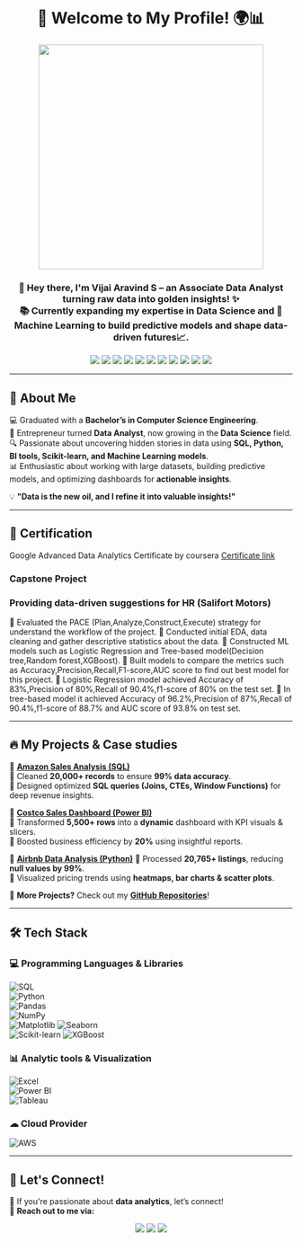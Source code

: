 <h1 align="center">🚀 Welcome to My Profile! 🌍📊</h1>  
<p align="center">
<img src="https://media.giphy.com/media/RbDKaczqWovIugyJmW/giphy.gif" width="400px">
</p>  

<h3 align="center">
👋 Hey there, I'm <b>Vijai Aravind S</b> – an Associate Data Analyst turning raw data into golden insights! ✨<br>
📚 Currently expanding my expertise in <b>Data Science</b> and 🤖<b>Machine Learning</b> to build predictive models and shape data-driven futures📈. 
</h3>
 

<p align="center"> 
  <img src="https://img.shields.io/badge/Microsoft_Excel-217346?style=for-the-badge&logo=microsoft-excel&logoColor=white">
  <img src="https://img.shields.io/badge/SQL-%23CC2927.svg?style=for-the-badge&logo=microsoft-sql-server&logoColor=white">
  <img src="https://img.shields.io/badge/Power%20BI-%23F2C811.svg?style=for-the-badge&logo=power-bi&logoColor=black">
  <img src="https://img.shields.io/badge/Tableau-%230056D2.svg?style=for-the-badge&logo=tableau&logoColor=white">
  <img src="https://img.shields.io/badge/Python-%233776AB.svg?style=for-the-badge&logo=python&logoColor=white">
  <img src="https://img.shields.io/badge/Pandas-150458?style=for-the-badge&logo=pandas&logoColor=white">
  <img src="https://img.shields.io/badge/NumPy-013243?style=for-the-badge&logo=numpy&logoColor=white">
  <img src="https://img.shields.io/badge/Matplotlib-11557C?style=for-the-badge&logo=plotly&logoColor=white">
  <img src="https://img.shields.io/badge/Seaborn-3C91E6?style=for-the-badge&logo=plotly&logoColor=white">
  <img src="https://img.shields.io/badge/Scikit--Learn-F7931E?style=for-the-badge&logo=scikit-learn&logoColor=white">
  <img src="https://img.shields.io/badge/AWS-%23FF9900.svg?style=for-the-badge&logo=amazonaws&logoColor=white">
</p>

---
 
## **🚀 About Me**  

💻 Graduated with a **Bachelor’s in Computer Science Engineering**.  
💼 Entrepreneur turned **Data Analyst**, now growing in the **Data Science** field.  
🔍 Passionate about uncovering hidden stories in data using **SQL, Python, BI tools, Scikit-learn, and Machine Learning models**.  
📊 Enthusiastic about working with large datasets, building predictive models, and optimizing dashboards for **actionable insights**.  


💡 **"Data is the new oil, and I refine it into valuable insights!"**  

---

## **🏅 Certification**

Google Advanced Data Analytics Certificate by coursera [Certificate link](https://www.coursera.org/account/accomplishments/professional-cert/FQFOX6XNNWFE)

### **Capstone Project**
### **Providing data-driven suggestions for HR (Salifort Motors)**
📌 Evaluated the PACE (Plan,Analyze,Construct,Execute) strategy for understand the workflow of the project. 
📌 Conducted initial EDA, data cleaning and gather descriptive statistics about the data. 
📌 Constructed ML models such as Logistic Regression and Tree-based model(Decision tree,Random forest,XGBoost). 
📌 Built models to compare the metrics such as Accuracy,Precision,Recall,F1-score,AUC score to find out best model for this project. 
📌 Logistic Regression model achieved Accuracy of 83%,Precision of 80%,Recall of 90.4%,f1-score of 80% on the test set. 
📌 In tree-based model it achieved Accuracy of 96.2%,Precision of 87%,Recall of 90.4%,f1-score of 88.7% and AUC score of 93.8% on test set.

---

## **🔥 My Projects & Case studies**  
🌟 **[Amazon Sales Analysis (SQL)](https://github.com/yourusername/amazon-sales-analysis)**  
📌 Cleaned **20,000+ records** to ensure **99% data accuracy**.  
📌 Designed optimized **SQL queries (Joins, CTEs, Window Functions)** for deep revenue insights.  

🌟 **[Costco Sales Dashboard (Power BI)](https://github.com/yourusername/costco-sales-dashboard)**  
📌 Transformed **5,500+ rows** into a **dynamic** dashboard with KPI visuals & slicers.  
📌 Boosted business efficiency by **20%** using insightful reports.  

🌟 **[Airbnb Data Analysis (Python)](https://github.com/yourusername/airbnb-analysis)** 
📌 Processed **20,765+ listings**, reducing **null values by 99%**.  
📌 Visualized pricing trends using **heatmaps, bar charts & scatter plots**.  


💾 **More Projects?** Check out my **[GitHub Repositories](https://github.com/VijaiAravind?tab=repositories)**!  

---

## **🛠️ Tech Stack**  
### **💻 Programming Languages & Libraries**  
![SQL](https://img.shields.io/badge/SQL-CC2927?style=flat&logo=Microsoft-SQL-Server&logoColor=white)  
![Python](https://img.shields.io/badge/Python-3776AB?style=flat&logo=python&logoColor=white)  
![Pandas](https://img.shields.io/badge/Pandas-150458?style=flat&logo=pandas&logoColor=white)  
![NumPy](https://img.shields.io/badge/NumPy-013243?style=flat&logo=numpy&logoColor=white)  
![Matplotlib](https://img.shields.io/badge/Matplotlib-008080?style=flat&logo=data:image/svg+xml;base64,PHN2ZyB3aWR0aD0iMzAiIGhlaWdodD0iMzAiIHZpZXdCb3g9IjAgMCA1MTIgNTEyIiB4bWxucz0iaHR0cDovL3d3dy53My5vcmcvMjAwMC9zdmciPjxwYXRoIGZpbGw9IiNGNkY2RjYiIGQ9Ik00NzIuMyAyNDAuNWMwIDIwNC44LTY2LjYgMjEwLjYtMjY2LjQgMjEwLjZTMTk5LjUgNDQ1LjMgMTk5LjUgMjQwLjVjMC0yMDQuNiA2Ni42LTIxMC40IDI2Ni40LTIxMC40czI2Ni40IDUuOCAyNjYuNCAyMTAuNHoiLz48L3N2Zz4=)
![Seaborn](https://img.shields.io/badge/Seaborn-3C91E6?style=flat&logo=plotly&logoColor=white)  
![Scikit-learn](https://img.shields.io/badge/Scikit--learn-F7931E?style=flat&logo=scikit-learn&logoColor=white)
![XGBoost](https://img.shields.io/badge/XGBoost-FF6600?style=flat&logo=xgboost&logoColor=white)

### **📊 Analytic tools & Visualization**  
![Excel](https://img.shields.io/badge/Microsoft%20Excel-217346?style=flat&logo=microsoft-excel&logoColor=white)  
![Power BI](https://img.shields.io/badge/Power%20BI-F2C811?style=flat&logo=Power-BI&logoColor=black)  
![Tableau](https://img.shields.io/badge/Tableau-0056D2?style=flat&logo=Tableau&logoColor=white)  

### **☁ Cloud Provider**  
![AWS](https://img.shields.io/badge/AWS-232F3E?style=flat&logo=amazonaws&logoColor=orange) 

---

## **📣 Let's Connect!**  
💬 If you're passionate about **data analytics**, let’s connect!  
📩 **Reach out to me via:**  
<p align="center">
<a href="https://www.linkedin.com/in/vijai-aravind-s-70233a26a?lipi=urn%3Ali%3Apage%3Ad_flagship3_profile_view_base_contact_details%3BfJdG5%2F7WSzy%2BS4pG4QoIBw%3D%3D"><img src="https://img.shields.io/badge/LinkedIn-Connect-blue?style=flat&logo=linkedin"></a>
<a href="https://github.com/VijaiAravind"><img src="https://img.shields.io/badge/GitHub-Follow-black?style=flat&logo=github"></a>
<a href="mailto:vijaiaravind.sva@gmail.com"><img src="https://img.shields.io/badge/Email-Contact-red?style=flat&logo=gmail"></a>
</p>


